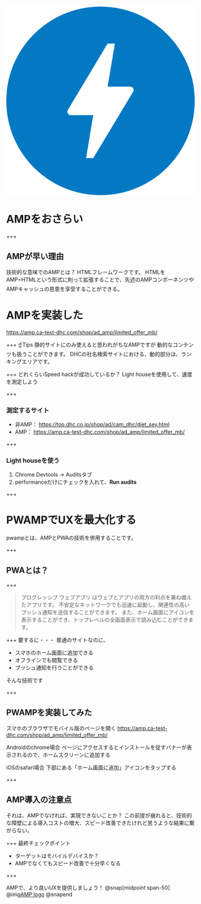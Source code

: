 ![AMP logo](assets/images/amp.png)


# AMPをおさらい

+++
## AMPが早い理由


技術的な意味でのAMPとは？
HTMLフレームワークです。
HTMLをAMP⚡HTMLという形式に則って拡張することで、先述のAMPコンポーネンツやAMPキャッシュの恩恵を享受することができる。


# AMPを実装した
https://amp.ca-test-dhc.com/shop/ad_amp/limited_offer_mb/

+++
☝️Tips
静的サイトにのみ使えると思われがちなAMPですが
動的なコンテンツも扱うことができます。
DHCの社名検索サイトにおける、動的部分は、ランキングエリアです。

+++
どれくらいSpeed hackが成功しているか？
Light houseを使用して、速度を測定しよう

+++
### 測定するサイト
- 非AMP： https://top.dhc.co.jp/shop/ad/cam_dhc/diet_sey.html
- AMP： https://amp.ca-test-dhc.com/shop/ad_amp/limited_offer_mb/

+++

### Light houseを使う
1. Chrome Devtools -> Auditsタブ
1. performanceだけにチェックを入れて、**Run audits**

+++
# PWAMPでUXを最大化する
pwampとは、AMPとPWAの技術を併用することです。

+++
## PWAとは？

+++
> プログレッシブ ウェブアプリ はウェブとアプリの両方の利点を兼ね備えたアプリです。
> 不安定なネットワークでも迅速に起動し、関連性の高いプッシュ通知を送信することができます。
> また、ホーム画面にアイコンを表示することができ、トップレベルの全画面表示で読み込むことができます。

+++
要するに・・・
普通のサイトなのに、

- スマホのホーム画面に追加できる
- オフラインでも閲覧できる
- プッシュ通知を行うことができる

そんな技術です

+++
## PWAMPを実装してみた
スマホのブラウザでモバイル版のページを開く
https://amp.ca-test-dhc.com/shop/ad_amp/limited_offer_mb/

Androidのchrome場合
ページにアクセスするとインストールを促すバナーが表示されるので、ホームスクリーンに追加する

iOSのsafari場合
下部にある「ホーム画面に追加」アイコンをタップする


+++
## AMP導入の注意点
それは、AMPでなければ、実現できないことか？
この前提が崩れると、技術的な障壁による導入コストの増大、スピード改善できたけれど思うような結果に繋がらない。

+++
最終チェックポイント
- ターゲットはモバイルデバイスか？
- AMPでなくてもスピード改善で十分早くなる


+++

AMPで、より良いUXを提供しましょう！
@snap[midpoint span-50]
@img[AMP logo](assets/images/amp.png)
@snapend
